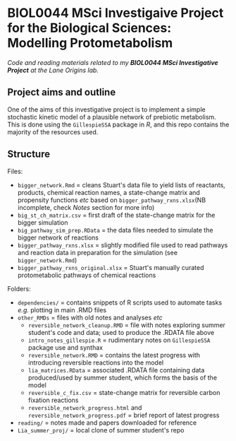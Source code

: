 # BIOL0044 MSci Investigaive Project for the Biological Sciences: Modelling Protometabolism
_Code and reading materials related to my **BIOL0044 MSci Investigative Project** at the Lane Origins lab._  

## Project aims and outline

One of the aims of this investigative project is to implement a simple stochastic kinetic model of a plausible network of prebiotic metabolism. 
This is done using the `GillespieSSA` package in *R*, and this repo contains the majority of the resources used.  

## Structure 

Files: 

- `bigger_network.Rmd` = cleans Stuart's data file to yield lists of reactants, products, chemical reaction names, a state-change matrix and propensity functions _etc_ based on `bigger_pathway_rxns.xlsx`(NB incomplete, check _Notes_ section for more info)
- `big_st_ch_matrix.csv` = first draft of the state-change matrix for the bigger simulation  
- `big_pathway_sim_prep.RData` = the data files needed to simulate the bigger network of reactions
- `bigger_pathway_rxns.xlsx` = slightly modified file used to read pathways and reaction data in preparation for the simulation (see `bigger_network.Rmd`)
- `bigger_pathway_rxns_original.xlsx` = Stuart's manually curated protometabolic pathways of chemical reactions 



Folders: 

- `dependencies/` = contains snippets of R scripts used to automate tasks _e.g._ plotting in main .RMD files
- `other_RMDs` = files with old notes and analyses _etc_
    - `reversible_network_cleanup.RMD` = file with notes exploring summer student's code and data; used to produce the .RDATA file above
    - `intro_notes_gillespie.R` = rudimentary notes on `GillespieSSA` package use and synthax
    - `reversible_network.RMD` = contains the latest progress with introducing reversible reactions into the model
    - `lia_matrices.RData` = associated .RDATA file containing data produced/used by summer student, which forms the basis of the model
    - `reversible_c_fix.csv` = state-change matrix for reversible carbon fixation reactions
    - `reversible_network_progress.html` and `reversible_network_progress.pdf` = brief report of latest progress
- `reading/` = notes made and papers downloaded for reference
- `Lia_summer_proj/` = local clone of summer student's repo
